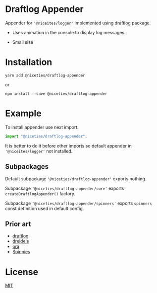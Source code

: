 # Draftlog Appender

Appender for `'@niceites/logger'` implemented using draftlog package.

- Uses animation in the console to display log messages

- Small size

# Installation

```
yarn add @niceties/draftlog-appender
```

or

```
npm install --save @niceties/draftlog-appender
```

# Example

To install appender use next import:

```javascript
import "@niceties/draftlog-appender";
```

It is better to do it before other imports so default appender in `'@niceites/logger'` not installed.

## Subpackages

Default subpackage `'@niceties/draftlog-appender'` exports nothing.

Subpackage `'@niceties/draftlog-appender/core'` exports `createDraftlogAppender()` factory.

Subpackage `'@niceties/draftlog-appender/spinners'` exports `spinners` const definition used in default config.

## Prior art

- [draftlog](https://github.com/ivanseidel/node-draftlog)
- [dreidels](https://github.com/SweetMNM/dreidels)
- [ora](https://github.com/sindresorhus/ora)
- [Spinnies](https://github.com/jcarpanelli/spinnies)

# License

[MIT](./LICENCE)